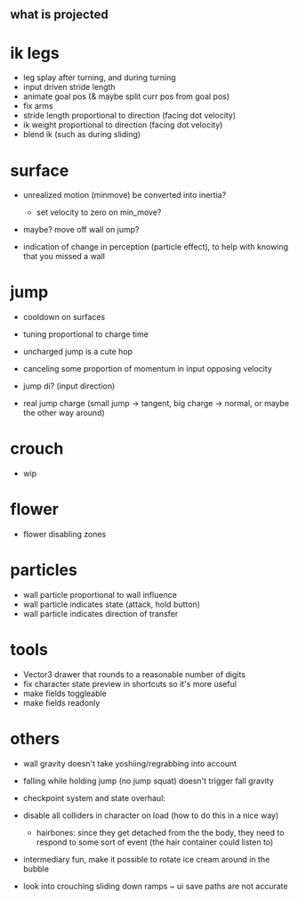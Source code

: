 what is projected
---

# ik legs
- leg splay after turning, and during turning
- input driven stride length
- animate goal pos (& maybe split curr pos from goal pos)
- fix arms
- stride length proportional to direction (facing dot velocity)
- ik weight proportional to direction (facing dot velocity)
- blend ik (such as during sliding)

# surface
- unrealized motion (minmove) be converted into inertia?
  - set velocity to zero on min_move?

- maybe? move off wall on jump?
- indication of change in perception (particle effect), to help with knowing that you missed a wall

# jump
- cooldown on surfaces
- tuning proportional to charge time
- uncharged jump is a cute hop

- canceling some proportion of momentum in input opposing velocity
- jump di? (input direction)
- real jump charge (small jump -> tangent, big charge -> normal, or maybe the other way around)

# crouch

- wip

# flower
- flower disabling zones

# particles

- wall particle proportional to wall influence
- wall particle indicates state (attack, hold button)
- wall particle indicates direction of transfer

# tools

- Vector3 drawer that rounds to a reasonable number of digits
- fix character state preview in shortcuts so it's more useful
- make fields toggleable
- make fields readonly

# others

- wall gravity doesn't take yoshiing/regrabbing into account
- falling while holding jump (no jump squat) doesn't trigger fall gravity

- checkpoint system and state overhaul:
- disable all colliders in character on load (how to do this in a nice way)
  - hairbones: since they get detached from the the body, they need to respond to some sort of event (the hair container could listen to)
- intermediary fun, make it possible to rotate ice cream around in the bubble

- look into crouching sliding down ramps
~ ui save paths are not accurate